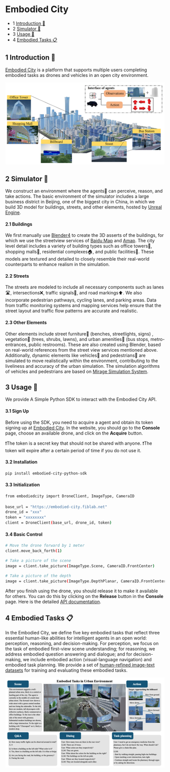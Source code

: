 # Embodied City
* 1 [Introduction 🌟](#Introduction)
* 2 [Simulator 🌆](#Simulator)
* 3 [Usage 🔑](#Usage)
* 4 [Embodied Tasks 📋 ](#Tasks)


##  1 <a name='Introduction'></a> Introduction 🌟

[Embodied City](https://embodied-city.fiblab.net) is a platform that supports multiple users completing embodied tasks as drones and vehicles in an open city environment. 

![](Simulator.png)


##  2 <a name='Simulator'></a> Simulator 🌆

We construct an environment where the agents🤖 can perceive, reason, and take actions. The basic environment of the simulator includes a large business district in Beijing, one of the biggest city in China, in which we build 3D model for buildings, streets, and other elements, hosted by [Unreal Engine](https://www.unrealengine.com/).
#### 2.1 Buildings 
We first manually use [Blender4](https://www.blender.org/) to create the 3D asserts of the buildings, for which we use the streetview services of [Baidu Map](https://map.baidu.com/) and [Amap](https://amap.com/). The city level detail includes a variety of building types such as office towers🏢, shopping malls🏬, residential complexes🏠, and public facilities🏫. These models are textured and detailed to closely resemble their real-world counterparts to enhance realism in the simulation.
#### 2.2 Streets 
The streets are modeled to include all necessary components such as lanes🛣️, intersections❌, traffic signals🚦, and road markings⬆️. We also incorporate pedestrian pathways, cycling lanes, and parking areas. Data from traffic monitoring systems and mapping services help ensure that the street layout and traffic flow patterns are accurate and realistic.

#### 2.3 Other Elements 

Other elements include street furniture🚸 (benches, streetlights, signs) , vegetation🌳 (trees, shrubs, lawns), and urban amenities🚉 (bus stops, metro-entrances, public restrooms). These are also created using Blender, based on real-world references from the street view services mentioned above. Additionally, dynamic elements like vehicles🚗 and pedestrians🚶 are simulated to move realistically within the environment, contributing to the liveliness and accuracy of the urban simulation. The simulation algorithms of vehicles and pedestrians are based on [Mirage Simulation System](https://dl.acm.org/doi/pdf/10.1145/3557915.3560950).


##  3 <a name='Usage'></a> Usage 🔑
We provide A Simple Python SDK to interact with the Embodied City API.

#### 3.1 Sign Up
Before using the SDK, you need to acquire a agent and obtain its token signing up at [Embodied City](https://embodied-city.fiblab.net). In the website, you should go to the **Console** page, choose an available drone, and click on the **Acquire** button.

❗️The token is a secret key that should not be shared with anyone.
❗️The token will expire after a certain period of time if you do not use it.

#### 3.2 Installation
```bash
pip install embodied-city-python-sdk
```

#### 3.3 Initialization
```bash
from embodiedcity import DroneClient, ImageType, CameraID

base_url = "https://embodied-city.fiblab.net"
drone_id = "xxx"
token = "xxxxxxxx"
client = DroneClient(base_url, drone_id, token)
```
#### 3.4 Basic Control

```bash
# Move the drone forward by 1 meter
client.move_back_forth(1)
```
```bash
# Take a picture of the scene
image = client.take_picture(ImageType.Scene, CameraID.FrontCenter)
```

```bash
# Take a picture of the depth
image = client.take_picture(ImageType.DepthPlanar, CameraID.FrontCenter)
```
After you finish using the drone, you should release it to make it available for others. You can do this by clicking on the **Release** button in the **Console** page. Here is the detailed [API documentation](./API.py).

##  4 <a name='Tasks'></a> Embodied Tasks 📋 

In the Embodied City, we define five key embodied tasks that reflect three essential human-like abilities for intelligent agents in an open world: perception, reasoning, and decision-making. For perception, we focus on the task of embodied first-view scene understanding; for reasoning, we address embodied question answering and dialogue; and for decision-making, we include embodied action (visual-language navigation) and embodied task planning. We provide a set of [human-refined image-text datasets](./Datasets) for training and evaluating these embodied tasks.

![Embodied Tasks](./Embodied_Tasks.png)

<!-- #### 4.1 Embodied First-view Scene Understanding

The first-view scene understanding requires the agent able to well observe the environment, and give the accurate description, which could considered as a basic ability for the further tasks. We observe from different perspectives at the same location, generating a set of RGB  images, i.e., the input of scene understanding. The output is the textual description for the given scene images.

#### 4.2 Q&A

With the first-view observation, the embodied agent could be further fed with a query posed in natural language about the environment. The ***input*** includes both the first-view RGB images and a query about the environment. The ***output*** should be the direct textual responses to the question. Here we provide three questions:

1. How many traffic lights can be observed around in total?
2. Is there a building on the left side? What color is it?
3. Are you facing the road, the building, or the greenery?

#### 4.3 Dialogue

Embodied dialogue involves ongoing interactions where the agent engages in a back-and-forth conversation with the user。 This requires maintaining context and understanding the flow of dialogue. Therefore, the ***input*** includes embodied observations and multi-round queries, and the ***output*** is the multi-round responses. Here we provide three dialogues:
1. May I ask if there are any prominent waypoints around? **->** Where are they located respectively?
2. May I ask what color the building on the left is? **->** Where is it located relative to the road ahead?
3. How many trees are there in the rear view? **->** What colors are they respectively?

#### 4.4 Embodied Action (VLN)
Embodied Action, often referred to as Vision-and-Language Navigation (VLN), is a research area in artificial intelligence that focuses on enabling an agent to navigate an environment based on natural language instructions. The input combines visual perception and natural language instructions to guide the agent through complex environments. The output is the action sequences following the language instructions.

#### 4.5 Task Planning
The decision-making in the real world does not have explicit instructions; otherwise, there is only a task goal. It is significant for the embodied agents to be able to compose the complex and long-term task goals into several sub-tasks, which we refer to as embodied task planning. The ***input*** is the first-view observations and a given natural language described task goal, and the ***output*** should be a series of sub-tasks that the agent plans to execute. Here we provide three tasks and 

1. I want to have a cup of coffee at ALL-Star coffee shop, but I have not brought any money. What should I do? Please give a chain-like plan.
2. I need to get an emergency medicine from the pharmacy, but I do not know the way. What should I do? Please give a chain-like plan.
3. I lost my wallet nearby, and now I need to find it. What should I do? Please give a chain-like plan. -->
